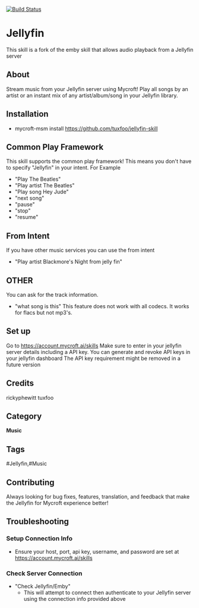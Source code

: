 [![Build Status](https://travis-ci.com/tuxfoo/jellyfin-skill.svg?branch=master)](https://github.com/tuxfoo/jellyfin-skill)
# Jellyfin
This skill is a fork of the emby skill that allows audio playback from a Jellyfin server

## About
Stream music from your Jellyfin server using Mycroft! Play all songs by an artist or an instant mix of any artist/album/song in your Jellyfin library.

## Installation
* mycroft-msm install https://github.com/tuxfoo/jellyfin-skill

## Common Play Framework
This skill supports the common play framework! This means you don't have to specify "Jellyfin" in your intent. For Example
* "Play The Beatles"
* "Play artist The Beatles"
* "Play song Hey Jude"
* "next song"
* "pause"
* "stop"
* "resume"

## From Intent
If you have other music services you can use the from intent
* "Play artist Blackmore's Night from jelly fin"

## OTHER
You can ask for the track information.
* "what song is this"
This feature does not work with all codecs. It works for flacs but not mp3's.

## Set up
Go to https://account.mycroft.ai/skills
Make sure to enter in your jellyfin server details including a API key.
You can generate and revoke API keys in your jellyfin dashboard
The API key requirement might be removed in a future version

## Credits
rickyphewitt
tuxfoo

## Category
**Music**

## Tags
#Jellyfin,#Music

## Contributing
Always looking for bug fixes, features, translation, and feedback that make the Jellyfin for Mycroft experience better!

## Troubleshooting
### Setup Connection Info
* Ensure your host, port, api key, username, and password are set at https://account.mycroft.ai/skills
### Check Server Connection
* "Check Jellyfin/Emby"
    * This will attempt to connect then authenticate to your Jellyfin server using the connection info provided above
